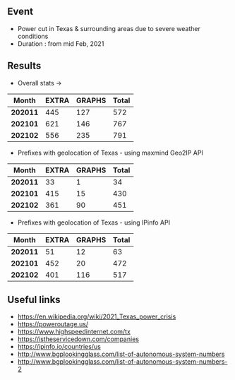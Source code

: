## Event
* Power cut in Texas & surrounding areas due to severe weather conditions
* Duration : from mid Feb, 2021

## Results

* Overall stats ->

Month       |   EXTRA   |   GRAPHS  |   Total
------------|-----------|-----------|--------
**202011**  |	445	|   127     |   572
**202101**  |   621     |   146     |   767
**202102**  |   556     |   235     |   791

* Prefixes with geolocation of Texas - using maxmind Geo2IP API

Month       |   EXTRA   |   GRAPHS  |   Total
------------|-----------|-----------|--------
**202011**  |	  33	|   1       |	34
**202101**  |     415   |   15      |   430
**202102**  |     361   |   90      |   451

* Prefixes with geolocation of Texas - using IPinfo API

Month       |   EXTRA   |   GRAPHS  |   Total
------------|-----------|-----------|--------
**202011**  |	51	|   12	    |   63
**202101**  |   452     |   20      |   472
**202102**  |   401     |   116     |   517


## Useful links

* https://en.wikipedia.org/wiki/2021_Texas_power_crisis
* https://poweroutage.us/
* https://www.highspeedinternet.com/tx
* https://istheservicedown.com/companies
* https://ipinfo.io/countries/us
* http://www.bgplookingglass.com/list-of-autonomous-system-numbers
* http://www.bgplookingglass.com/list-of-autonomous-system-numbers-2



